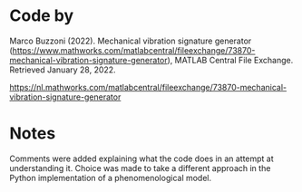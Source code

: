 # Code by 
 Marco Buzzoni (2022). Mechanical vibration signature generator (https://www.mathworks.com/matlabcentral/fileexchange/73870-mechanical-vibration-signature-generator), MATLAB Central File Exchange. Retrieved January 28, 2022. 

https://nl.mathworks.com/matlabcentral/fileexchange/73870-mechanical-vibration-signature-generator

# Notes 
Comments were added explaining what the code does in an attempt at understanding it. 
Choice was made to take a different approach in the Python implementation of a phenomenological model.
